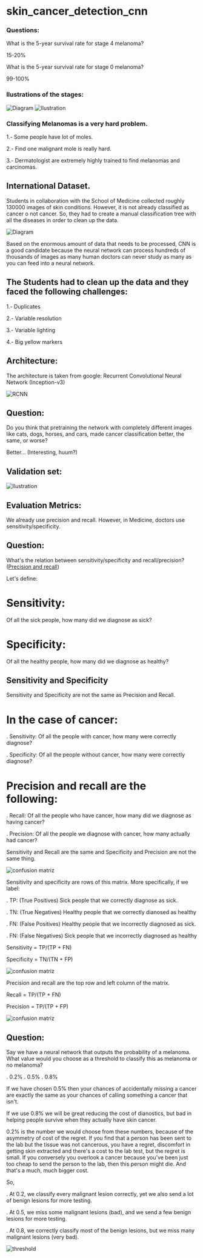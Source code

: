# skin_cancer_detection_cnn

### Questions: 

What is the 5-year survival rate for stage 4 melanoma?

15-20%

What is the 5-year survival rate for stage 0 melanoma?

99-100%

### Ilustrations of the stages:

![Diagram](/img/diagram.png) ![Ilustration](/img/ilustration.png)

### Classifying Melanomas is a very hard problem.
1.- Some people have lot of moles.

2.- Find one malignant mole is really hard.

3.- Dermatologist are extremely highly trained to find melanomas and carcinomas.


## International Dataset.
Students in collaboration with the School of Medicine collected roughly 130000 images of skin conditions. However, it is not already classified as cancer o not cancer. So, they had to create a manual classification tree with all the diseases in order to clean up the data. 

![Diagram](/img/tree_diseases.png)

Based on the enormous amount of data that needs to be processed, CNN is a good candidate because the neural network can process hundreds of thousands of images as many human doctors can never study as many as you can feed into a neural network. 


## The Students had to clean up the data and they faced the following challenges:

1.- Duplicates

2.- Variable resolution

3.- Variable lighting 

4.- Big yellow markers


## Architecture:

The architecture is taken from google: Recurrent Convolutional Neural Network (Inception-v3)

![RCNN](/img/recurrent_cnn.png)

## Question:

Do you think that pretraining the network with completely different images like cats, dogs, horses, and cars, made cancer classification better, the same, or worse?

Better... (Interesting, huum?)

## Validation set:

![Ilustration](/img/validation_set.png)


## Evaluation Metrics:

We already use precision and recall. However, in Medicine, doctors use sensitivity/specificity.

## Question:

What's the relation between sensitivity/specificity and recall/precision? ([Precision and recall](https://en.wikipedia.org/wiki/Precision_and_recall))


Let's define:

# Sensitivity:
Of all the sick people, how many did we diagnose as sick?

# Specificity:
Of all the healthy people, how many did we diagnose as healthy?

## Sensitivity and Specificity

Sensitivity and Specificity are not the same as Precision and Recall.

# In the case of cancer:

  . Sensitivity: Of all the people with cancer, how many were correctly diagnose?
  
  . Specificity: Of all the people without cancer, how many were correctly diagnose?
  
# Precision and recall are the following:

  . Recall: Of all the people who have cancer, how many did we diagnose as having cancer?
  
  . Precision: Of all the people we diagnose with cancer, how many actually had cancer?
  
Sensitivity and Recall are the same and Specificity and Precision are not the same thing.

![confusion matriz](/img/confusion_matriz.png)

Sensitivity and specificity are rows of this matrix. More specifically, if we label:

  . TP: (True Positives) Sick people that we correctly diagnose as sick.
  
  . TN: (True Negatives) Healthy people that we correctly dianosed as healthy
  
  . FN: (False Positives) Healthy people that we incorrectly diagnosed as sick.
  
  . FN: (False Negatives) Sick people that we incorrectly diagnosed as healthy
  
Sensitivity = TP/(TP + FN)

Specificity = TN/(TN + FP)

![confusion matriz](/img/confusion_matriz_s_s.png)

Precision and recall are the top row and left column of the matrix.

Recall = TP/(TP + FN)

Precision = TP/(TP + FP)

![confusion matriz](/img/confusion_matriz_p_r.png)

## Question:

Say we have a neural network that outputs the probability of a melanoma. What value would you choose as a threshold to classify this as melanoma or no melanoma?

  . 0.2%
  . 0.5%
  . 0.8%
  
If we have chosen 0.5% then your chances of accidentally missing a cancer are exactly the same as your chances of calling something a cancer that isn't.

If we use 0.8% we will be great reducing the cost of dianostics, but bad in helping people survive when they actually have skin cancer. 

0.2% is the number we would choose from these numbers, because of the asymmetry of cost of the regret. If you find that a person has been sent to the lab but the tissue was not cancerous, you have a regret, discomfort in getting skin extracted and there's a cost to the lab test, but the regret is small. If you conversely you overlook a cancer because you've been just too cheap to send the person to the lab, then this person might die. And that's a much, much bigger cost.

So, 

  . At 0.2, we classify every malignant lesion correctly, yet we also send a lot of benign lesions for more testing.

  . At 0.5, we miss some malignant lesions (bad), and we send a few benign lesions for more testing.

  . At 0.8, we correctly classify most of the benign lesions, but we miss many malignant lesions (very bad).
 
![threshold](/img/threshold.png)
